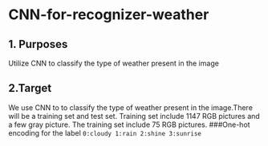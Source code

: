 # CNN-for-recognizer-weather
## 1. Purposes
Utilize CNN to classify the type of weather present in the image
## 2.Target
We use CNN to to classify the type of weather present in the image.There will be a training set and test set. Training set include 1147 RGB pictures and a few gray picture. The training set include 75 RGB pictures.
###One-hot encoding for the label
`0:cloudy
1:rain
2:shine
3:sunrise`

